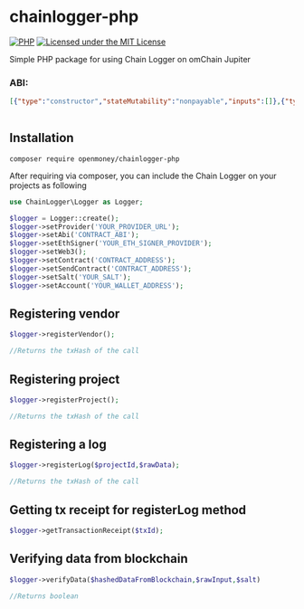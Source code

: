# chainlogger-php

[![PHP](https://github.com/Open-Money/chainlogger-php/actions/workflows/php.yml/badge.svg)](https://github.com/web3p/web3.php/actions/workflows/php.yml)
[![Licensed under the MIT License](https://img.shields.io/badge/License-MIT-blue.svg)](https://github.com/web3p/web3.php/blob/master/LICENSE)

Simple PHP package for using Chain Logger on omChain Jupiter

### ABI:
```json
[{"type":"constructor","stateMutability":"nonpayable","inputs":[]},{"type":"event","name":"LogRegistered","inputs":[{"type":"address","name":"_vendorAddress","internalType":"address","indexed":true},{"type":"uint256","name":"_projectId","internalType":"uint256","indexed":false},{"type":"uint256","name":"_projectLogCounter","internalType":"uint256","indexed":false},{"type":"bytes32","name":"_data","internalType":"bytes32","indexed":true}],"anonymous":false},{"type":"event","name":"VendorRegistered","inputs":[{"type":"uint256","name":"_id","internalType":"uint256","indexed":true},{"type":"address","name":"_vendorAddress","internalType":"address","indexed":true}],"anonymous":false},{"type":"function","stateMutability":"nonpayable","outputs":[{"type":"bool","name":"","internalType":"bool"}],"name":"_changeOwner","inputs":[{"type":"address","name":"toOwner","internalType":"address"}]},{"type":"function","stateMutability":"view","outputs":[{"type":"bytes32","name":"","internalType":"bytes32"}],"name":"getLog","inputs":[{"type":"address","name":"vendorAddress","internalType":"address"},{"type":"uint256","name":"projectId","internalType":"uint256"},{"type":"uint256","name":"logId","internalType":"uint256"}]},{"type":"function","stateMutability":"view","outputs":[{"type":"uint256","name":"","internalType":"uint256"}],"name":"numVendors","inputs":[]},{"type":"function","stateMutability":"view","outputs":[{"type":"address","name":"","internalType":"address"}],"name":"owner","inputs":[]},{"type":"function","stateMutability":"nonpayable","outputs":[{"type":"address","name":"","internalType":"address"},{"type":"uint256","name":"","internalType":"uint256"},{"type":"uint256","name":"","internalType":"uint256"},{"type":"bytes32","name":"","internalType":"bytes32"}],"name":"registerLog","inputs":[{"type":"uint256","name":"projectId","internalType":"uint256"},{"type":"bytes32","name":"data","internalType":"bytes32"}]},{"type":"function","stateMutability":"nonpayable","outputs":[{"type":"uint256","name":"","internalType":"uint256"}],"name":"registerProject","inputs":[]},{"type":"function","stateMutability":"nonpayable","outputs":[{"type":"uint256","name":"","internalType":"uint256"}],"name":"registerVendor","inputs":[]},{"type":"function","stateMutability":"view","outputs":[{"type":"address","name":"vendorAddress","internalType":"address"},{"type":"uint256","name":"projectCounter","internalType":"uint256"}],"name":"vendorLogs","inputs":[{"type":"uint256","name":"","internalType":"uint256"}]},{"type":"function","stateMutability":"view","outputs":[{"type":"address","name":"","internalType":"address"}],"name":"vendors","inputs":[{"type":"uint256","name":"","internalType":"uint256"}]},{"type":"function","stateMutability":"view","outputs":[{"type":"uint256","name":"","internalType":"uint256"}],"name":"vendorsReverse","inputs":[{"type":"address","name":"","internalType":"address"}]}]
        
```

## Installation

```composer require openmoney/chainlogger-php```

After requiring via composer, you can include the Chain Logger on your projects as following

```php
use ChainLogger\Logger as Logger;

$logger = Logger::create();
$logger->setProvider('YOUR_PROVIDER_URL');
$logger->setAbi('CONTRACT_ABI');
$logger->setEthSigner('YOUR_ETH_SIGNER_PROVIDER');
$logger->setWeb3();
$logger->setContract('CONTRACT_ADDRESS');
$logger->setSendContract('CONTRACT_ADDRESS');
$logger->setSalt('YOUR_SALT');
$logger->setAccount('YOUR_WALLET_ADDRESS');
```

## Registering vendor

```php
$logger->registerVendor();

//Returns the txHash of the call
```

## Registering project

```php
$logger->registerProject();

//Returns the txHash of the call
```

## Registering a log

```php
$logger->registerLog($projectId,$rawData);

//Returns the txHash of the call
```

## Getting tx receipt for registerLog method

```php
$logger->getTransactionReceipt($txId);
```

## Verifying data from blockchain

```php
$logger->verifyData($hashedDataFromBlockchain,$rawInput,$salt)

//Returns boolean
```
